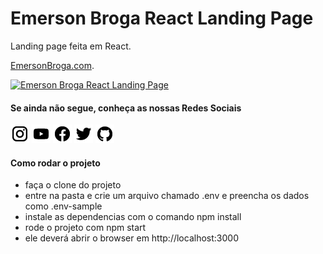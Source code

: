 # Emerson Broga React Landing Page

Landing page feita em React.

[EmersonBroga.com](https://emersonbroga.com/).

[![Emerson Broga React Landing Page](https://github.com/emersonbroga/react-landing-page/blob/master/screenthot.jpg?raw=true)](https://emersonbroga.com/)

#### Se ainda não segue, conheça as nossas Redes Sociais

[![instagram.com/emersonbrogadev](https://github.com/emersonbroga/social-media-snippets/blob/master/static/instagram.png?raw=true)](https://www.instagram.com/emersonbrogadev/)
[![youtube.com/c/emersonbrogadev](https://github.com/emersonbroga/social-media-snippets/blob/master/static/youtube.png?raw=true)](https://www.youtube.com/c/emersonbroga/)
[![facebook.com/emersonbrogadev](https://github.com/emersonbroga/social-media-snippets/blob/master/static/facebook.png?raw=true)](https://www.facebook.com/emersonbrogadev/)
[![twitter.com/emersonbrogadev](https://github.com/emersonbroga/social-media-snippets/blob/master/static/twitter.png?raw=true)](https://www.twitter.com/emersonbrogadev/)
[![github.com/emersonbroga](https://github.com/emersonbroga/social-media-snippets/blob/master/static/github.png?raw=true)](https://www.github.com/emersonbroga/)

#### Como rodar o projeto

- faça o clone do projeto
- entre na pasta e crie um arquivo chamado .env e preencha os dados como .env-sample
- instale as dependencias com o comando npm install
- rode o projeto com npm start
- ele deverá abrir o browser em http://localhost:3000
